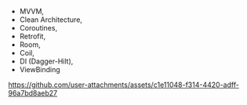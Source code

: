 - MVVM,
- Clean Architecture,
- Coroutines,
- Retrofit,
- Room,
- Coil,
- DI (Dagger-Hilt),
- ViewBinding

https://github.com/user-attachments/assets/c1e11048-f314-4420-adff-96a7bd8aeb27

